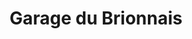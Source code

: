 ---
title: "Garage du Brionnais"
url: /saint-christophe-en-brionnais/garage-du-brionnais/
shop: Autowerkstatt
---